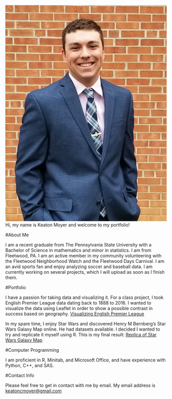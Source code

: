 ![]( KM.jpg)
Hi, my name is Keaton Moyer and welcome to my portfolio!

#About Me

I am a recent graduate from The Pennsylvania State University with a Bachelor of Science in mathematics and minor in statistics. I am from Fleetwood, PA. I am an active member in my community volunteering with the Fleetwood Neighborhood Watch and the Fleetwood Days Carnival. I am an avid sports fan and enjoy analyzing soccer and baseball data. I am currently working on several projects, which I will upload as soon as I finish them.

#Portfolio

I have a passion for taking data and visualizing it. For a class project, I took English Premier League data dating back to 1888 to 2016. I wanted to visualize the data using Leaflet in order to show a possible contrast in success based on geography.
[Visualizing English Premier League](Soccer_Stat_Project.html)

In my spare time, I enjoy Star Wars and discovered Henry M Bernberg’s Star Wars Galaxy Map online. He had datasets available. I decided I wanted to try and replicate it myself using R. This is my final result:
[Replica of Star Wars Galaxy Map](Galactic_Map.html)

#Computer Programming

I am proficient in R, Minitab, and Microsoft Office, and have experience with Python, C++, and SAS.

#Contact Info

Please feel free to get in contact with me by email. My email address is keatoncmoyer@gmail.com
